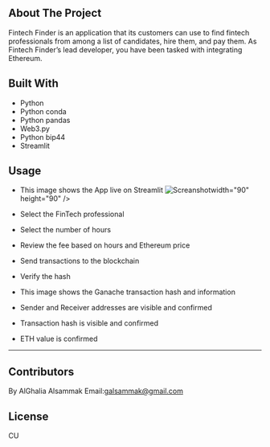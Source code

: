 ## About The Project
Fintech Finder is an application that its customers can use to find fintech professionals from among a list of candidates, hire them, and pay them. As Fintech Finder’s lead developer, you have been tasked with integrating Ethereum.

## Built With
- Python
- Python conda
- Python pandas
- Web3.py
- Python bip44
- Streamlit

## Usage

- This image shows the App live on Streamlit
  ![Screanshot](https://github.com/alghalia/Challenge_19/blob/main/images/ganache.png)width="90" height="90" />

- Select the FinTech professional
- Select the number of hours
- Review the fee based on hours and Ethereum price
- Send transactions to the blockchain
- Verify the hash



- This image shows the Ganache transaction hash and information
- Sender and Receiver addresses are visible and confirmed
- Transaction hash is visible and confirmed
- ETH value is confirmed


---
## Contributors
By AlGhalia Alsammak
Email:galsammak@gmail.com

## License
CU
